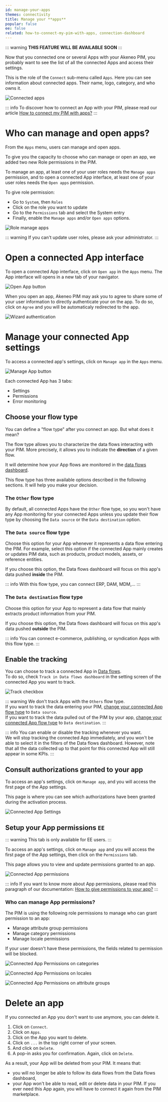```yaml
---
id: manage-your-apps
themes: connectivity
title: Manage your **apps**
popular: false
ee: false
related: how-to-connect-my-pim-with-apps, connection-dashboard
---
```


::: warning
**THIS FEATURE WILL BE AVAILABLE SOON**
:::

Now that you connected one or several Apps with your Akeneo PIM, you probably want to see the list of all the connected Apps and access their settings.

This is the role of the `Connect` sub-menu called `Apps`. Here you can see information about connected apps. Their name, logo, category, and who owns it.

![Connected apps](../img/connected-apps.png) 

::: info
To discover how to connect an App with your PIM, please read our article [How to connect my PIM with apps?](how-to-connect-my-pim-with-apps.html)
:::


# Who can manage and open apps?

From the `Apps` menu, users can manage and open apps.

To give you the capacity to choose who can manage or open an app, we added two new Role permissions in the PIM. 

To manage an app, at least one of your user roles needs the `Manage apps` permission, and to open a connected App interface, at least one of your user roles needs the `Open apps` permission.

To give role permission: 
- Go to `System`, then `Roles`
- Click on the role you want to update
- Go to the `Permissions` tab and select the System entry
- Finally, enable the `Manage apps` and/or `Open apps` options.

![Role manage apps](../img/role-manage-apps.png) 

::: warning
If you can't update user roles, please ask your administrator. 
:::

# Open a connected App interface
To open a connected App interface, click on `Open app` in the `Apps` menu. 
The App interface will opens in a new tab of your navigator. 

![Open App button](../img/app-card-open.png) 

When you open an app, Akeneo PIM may ask you to agree to share some of your user information to directly authenticate your on the app. To do so, click on `Agree` and you will be automaticaly redirected to the app.

![Wizard authentication](../img/wizard-authentication.png) 

 
# Manage your connected App settings

To access a connected app's settings, click on `Manage app` in the `Apps` menu. 

![Manage App button](../img/app-card-manage.png) 

Each connected App has 3 tabs: 
- Settings
- Permissions
- Error monitoring

## Choose your flow type

You can define a "flow type" after you connect an app. But what does it mean?

The flow type allows you to characterize the data flows interacting with your PIM. More precisely, it allows you to indicate the **direction** of a given flow.

It will determine how your App flows are monitored in the [data flows dashboard](connection-dashboard.html).

This flow type has three available options described in the following sections. It will help you make your decision.

### The `Other` flow type

By default, all connected Apps have the `Other` flow type, so you won't have any App monitoring for your connected Apps unless you update their flow type by choosing the `Data source` or the `Data destination` option.

### The `Data source` flow type

Choose this option for your App whenever it represents a data flow entering the PIM. For example, select this option if the connected App mainly creates or updates PIM data, such as products, product models, assets, or reference entities.

If you choose this option, the Data flows dashboard will focus on this app's data pushed **inside** the PIM.

::: info
With this flow type, you can connect ERP, DAM, MDM,...
:::

### The `Data destination` flow type

Choose this option for your App to represent a data flow that mainly extracts product information from your PIM.

If you choose this option, the Data flows dashboard will focus on this app's data pushed **outside** the PIM.

::: info
You can connect e-commerce, publishing, or syndication Apps with this flow type.
:::

## Enable the tracking

You can choose to track a connected App in [Data flows](connection-dashboard.html).  
To do so, check `Track in Data flows dashboard` in the setting screen of the connected App you want to track.

<img class="img-responsive in-article" alt="Track checkbox" src="../img/track-checkbox.png" style="max-width: 250px;">

::: warning
We don't track Apps with the `Others` flow type.  
If you want to track the data entering your PIM, [change your connected App flow type](#choose-your-flow-type) to `Data source`.  
If you want to track the data pulled out of the PIM by your app, [change your connected App flow type](#choose-your-flow-type) to `Data destination`.
:::

::: info
You can enable or disable the tracking whenever you want.  
We will stop tracking the connected App immediately, and you won't be able to select it in the filters of the Data flows dashboard. However, note that all the data collected up to that point for this connected App will still appear in some KPIs.
:::


## Consult authorizations granted to your app

To access an app's settings, click on `Manage app`, and you will access the first page of the App settings. 

This page is where you can see which authorizations have been granted during the activation process.

![Connected App Settings](../img/connected-app-settings.png)


## Setup your App permissions `EE`

::: warning
This tab is only available for EE users.
:::

To access an app's settings, click on `Manage app` and you will access the first page of the App settings, then click on the `Permissions` tab.

This page allows you to view and update permissions granted to an app.

![Connected App permissions](../img/connected-app-permissions.png) 

::: info
If you want to know more about App permissions, please read this paragraph of our documentation: [How to give permissions to your app?](how-to-connect-my-pim-with-apps.html#how-to-give-permissions-to-your-app-ee-only) 
:::

### Who can manage App permissions?

The PIM is using the following role permissions to manage who can grant permission to an app: 

- Manage attribute group permissions
- Manage category permissions
- Manage locale permissions

If your user doesn't have these permissions, the fields related to permission will be blocked. 

![Connected App Permissions on categories](../img/connected-app-permissions-categories.png)

![Connected App Permissions on locales](../img/connected-app-permissions-locales.png)

![Connected App Permissions on attribute groups](../img/connected-app-permissions-att-groups.png)

# Delete an app

If you connected an App you don't want to use anymore, you can delete it.

1. Click on `Connect`.
2. Click on `Apps`.
3. Click on the App you want to delete.
4. Click on `...` in the top right corner of your screen.
5. And click on `Delete`.
6. A pop-in asks you for confirmation. Again, click on `Delete`.

As a result, your App will be deleted from your PIM. It means that:

- you will no longer be able to follow its data flows from the Data flows dashboard,
- your App won't be able to read, edit or delete data in your PIM. If you ever need this App again, you will have to connect it again from the PIM marketplace.